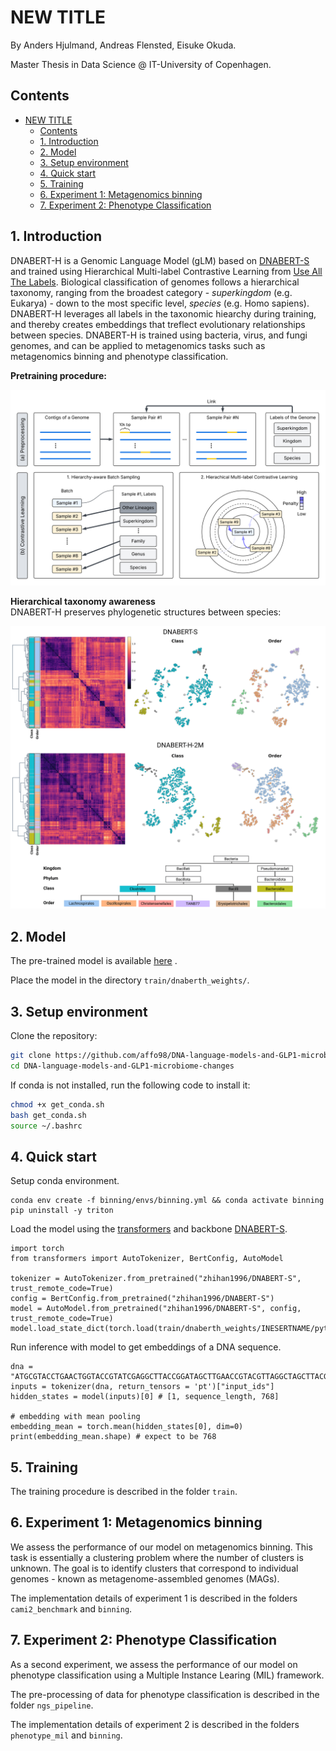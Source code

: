 # NEW TITLE
By Anders Hjulmand, Andreas Flensted, Eisuke Okuda.

Master Thesis in Data Science @ IT-University of Copenhagen.


## Contents
- [NEW TITLE](#new-title)
  - [Contents](#contents)
  - [1. Introduction](#1-introduction)
  - [2. Model](#2-model)
  - [3. Setup environment](#3-setup-environment)
  - [4. Quick start](#4-quick-start)
  - [5. Training](#5-training)
  - [6. Experiment 1: Metagenomics binning](#6-experiment-1-metagenomics-binning)
  - [7. Experiment 2: Phenotype Classification](#7-experiment-2-phenotype-classification)

## 1. Introduction
DNABERT-H is a Genomic Language Model (gLM) based on [DNABERT-S](https://github.com/MAGICS-LAB/DNABERT_S) and trained using Hierarchical Multi-label Contrastive Learning from [Use All The Labels](https://arxiv.org/abs/2204.13207).
Biological classification of genomes follows a hierarchical taxonomy, ranging from the broadest category - *superkingdom* (e.g. Eukarya) - down to the most specific level, *species* (e.g. Homo sapiens). 
DNABERT-H leverages all labels in the taxonomic hiearchy during training, and thereby creates embeddings that treflect evolutionary relationships between species. DNABERT-H is trained using bacteria, virus, and fungi genomes, and can be applied to metagenomics tasks such as metagenomics binning and phenotype classification. 


**Pretraining procedure:**  
<p align="center">
  <img src="figures/readme_figures/pretraining_overview.png" alt="Pretraining" width="700"/>
</p>

**Hierarchical taxonomy awareness**  
DNABERT-H preserves phylogenetic structures between species:  
<p align="center">
  <img src="figures/readme_figures/tsne_hausdorff.png" alt="tsne" width="600"/>
</p>



## 2. Model

The pre-trained model is available [here](https://figshare.com/articles/dataset/DNABERT-H-2M/29145308) . 

Place the model in the directory `train/dnaberth_weights/`.


## 3. Setup environment

Clone the repository:
```bash
git clone https://github.com/affo98/DNA-language-models-and-GLP1-microbiome-changes.git
cd DNA-language-models-and-GLP1-microbiome-changes
```

If conda is not installed, run the following code to install it:
```bash
chmod +x get_conda.sh
bash get_conda.sh
source ~/.bashrc
```

## 4. Quick start

Setup conda environment.

```
conda env create -f binning/envs/binning.yml && conda activate binning 
pip uninstall -y triton
```

Load the model using the [transformers](https://github.com/huggingface/transformers) and backbone [DNABERT-S](https://github.com/MAGICS-LAB/DNABERT_S).

```
import torch
from transformers import AutoTokenizer, BertConfig, AutoModel

tokenizer = AutoTokenizer.from_pretrained("zhihan1996/DNABERT-S", trust_remote_code=True)
config = BertConfig.from_pretrained("zhihan1996/DNABERT-S")
model = AutoModel.from_pretrained("zhihan1996/DNABERT-S", config, trust_remote_code=True)
model.load_state_dict(torch.load(train/dnaberth_weights/INESERTNAME/pytorch_model.bin))
```

Run inference with model to get embeddings of a DNA sequence.

```
dna = "ATGCGTACCTGAACTGGTACCGTATCGAGGCTTACCGGATAGCTTGAACCGTACGTTAGGCTAGCTTACGGAATGCCGT"
inputs = tokenizer(dna, return_tensors = 'pt')["input_ids"]
hidden_states = model(inputs)[0] # [1, sequence_length, 768]

# embedding with mean pooling
embedding_mean = torch.mean(hidden_states[0], dim=0)
print(embedding_mean.shape) # expect to be 768
```

## 5. Training

The training procedure is described in the folder `train`. 



## 6. Experiment 1: Metagenomics binning

We assess the performance of our model on metagenomics binning. This task is essentially a clustering problem where the number of clusters is unknown. The goal is to identify clusters that correspond to individual genomes - known as metagenome-assembled genomes (MAGs).

The implementation details of experiment 1 is described in the folders `cami2_benchmark` and `binning`.


## 7. Experiment 2: Phenotype Classification

As a second experiment, we assess the performance of our model on phenotype classification using a Multiple Instance Learing (MIL) framework. 

The pre-processing of data for phenotype classification is described in the folder `ngs_pipeline`.

The implementation details of experiment 2 is described in the folders `phenotype_mil` and `binning`.




